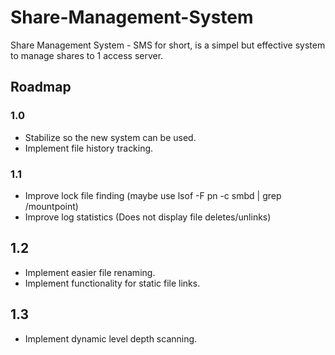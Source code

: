 Share-Management-System
=======================

Share Management System - SMS for short, is a simpel but effective system to manage shares to 1 access server.

## Roadmap

### 1.0

- Stabilize so the new system can be used.
- Implement file history tracking.

### 1.1

- Improve lock file finding (maybe use lsof -F pn -c smbd | grep /mountpoint)
- Improve log statistics (Does not display file deletes/unlinks)

## 1.2

- Implement easier file renaming.
- Implement functionality for static file links.

## 1.3 

- Implement dynamic level depth scanning.